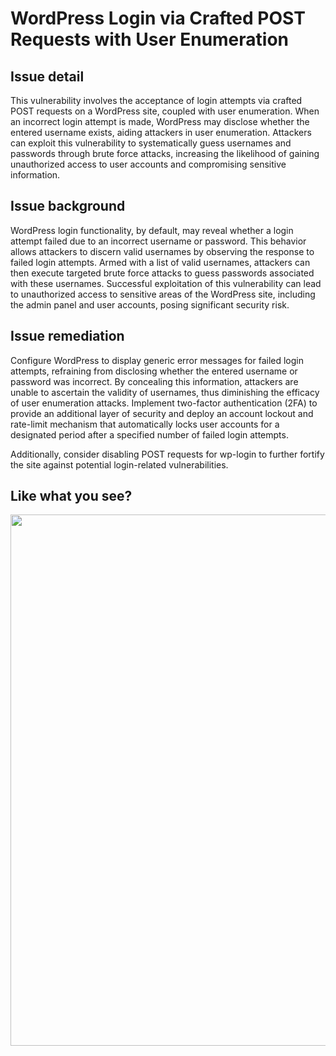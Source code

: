 # WordPress Login via Crafted POST Requests with User Enumeration

## Issue detail

This vulnerability involves the acceptance of login attempts via crafted POST requests on a WordPress site, coupled with user enumeration. When an incorrect login attempt is made, WordPress may disclose whether the entered username exists, aiding attackers in user enumeration. Attackers can exploit this vulnerability to systematically guess usernames and passwords through brute force attacks, increasing the likelihood of gaining unauthorized access to user accounts and compromising sensitive information.

## Issue background

WordPress login functionality, by default, may reveal whether a login attempt failed due to an incorrect username or password. This behavior allows attackers to discern valid usernames by observing the response to failed login attempts. Armed with a list of valid usernames, attackers can then execute targeted brute force attacks to guess passwords associated with these usernames. Successful exploitation of this vulnerability can lead to unauthorized access to sensitive areas of the WordPress site, including the admin panel and user accounts, posing significant security risk.

## Issue remediation

Configure WordPress to display generic error messages for failed login attempts, refraining from disclosing whether the entered username or password was incorrect. By concealing this information, attackers are unable to ascertain the validity of usernames, thus diminishing the efficacy of user enumeration attacks.
Implement two-factor authentication (2FA) to provide an additional layer of security and deploy an account lockout and rate-limit mechanism that automatically locks user accounts for a designated period after a specified number of failed login attempts.

Additionally, consider disabling POST requests for wp-login to further fortify the site against potential login-related vulnerabilities. 

## Like what you see?

<p align="center">
<a href="http://10up.com/contact/"><img src="https://10up.com/uploads/2016/10/10up-Github-Banner.png" width="850"></a>
</p>
